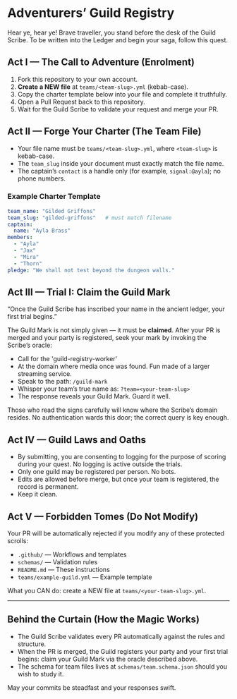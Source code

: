 # Adventurers’ Guild Registry

Hear ye, hear ye! Brave traveller, you stand before the desk of the Guild Scribe. To be written into the Ledger and begin your saga, follow this quest.

## Act I — The Call to Adventure (Enrolment)
1. Fork this repository to your own account.
2. **Create a NEW file** at `teams/<team-slug>.yml` (kebab-case).
3. Copy the charter template below into your file and complete it truthfully.
4. Open a Pull Request back to this repository.
5. Wait for the Guild Scribe to validate your request and merge your PR.

## Act II — Forge Your Charter (The Team File)
- Your file name must be `teams/<team-slug>.yml`, where `<team-slug>` is kebab-case.
- The `team_slug` inside your document must exactly match the file name.
- The captain’s `contact` is a handle only (for example, `signal:@ayla`); no phone numbers.

### Example Charter Template
```yaml
team_name: "Gilded Griffons"
team_slug: "gilded-griffons"   # must match filename
captain:
  name: "Ayla Brass"
members:
  - "Ayla"
  - "Jax"
  - "Mira"
  - "Thorn"
pledge: "We shall not test beyond the dungeon walls."
```

## Act III — Trial I: Claim the Guild Mark
“Once the Guild Scribe has inscribed your name in the ancient ledger, your first trial begins.”

The Guild Mark is not simply given — it must be **claimed**. After your PR is merged and your party is registered, seek your mark by invoking the Scribe’s oracle:

- Call for the 'guild-registry-worker'
- At the domain where media once was found. Fun made of a larger streaming service.
- Speak to the path: `/guild-mark`
- Whisper your team’s true name as: `?team=<your-team-slug>`
- The response reveals your Guild Mark. Guard it well.

Those who read the signs carefully will know where the Scribe’s domain resides. No authentication wards this door; the correct query is key enough.

## Act IV — Guild Laws and Oaths
- By submitting, you are consenting to logging for the purpose of scoring during your quest. No logging is active outside the trials.
- Only one guild may be registered per person. No bots.
- Edits are allowed before merge, but once your team is registered, the record is permanent.
- Keep it clean.

## Act V — Forbidden Tomes (Do Not Modify)
Your PR will be automatically rejected if you modify any of these protected scrolls:
- `.github/` — Workflows and templates
- `schemas/` — Validation rules
- `README.md` — These instructions
- `teams/example-guild.yml` — Example template

What you CAN do: create a NEW file at `teams/<your-team-slug>.yml`.

---

## Behind the Curtain (How the Magic Works)
- The Guild Scribe validates every PR automatically against the rules and structure.
- When the PR is merged, the Guild registers your party and your first trial begins: claim your Guild Mark via the oracle described above.
- The schema for team files lives at `schemas/team.schema.json` should you wish to study it.

May your commits be steadfast and your responses swift.